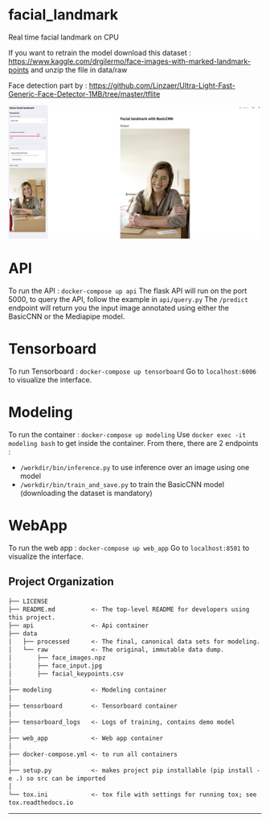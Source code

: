 facial_landmark
==============================

Real time facial landmark on CPU

If you want to retrain the model download this dataset : https://www.kaggle.com/drgilermo/face-images-with-marked-landmark-points and unzip the file in data/raw

Face detection part by : https://github.com/Linzaer/Ultra-Light-Fast-Generic-Face-Detector-1MB/tree/master/tflite

![alt text](https://github.com/alyildiz/facial_landmark/blob/master/web_app/webapp.jpg?raw=true)


API
==============================
To run the API : ```docker-compose up api```
The flask API will run on the port 5000, to query the API, follow the example in ```api/query.py``` 
The ```/predict``` endpoint will return you the input image annotated using either the BasicCNN or the Mediapipe model.

Tensorboard
==============================
To run Tensorboard : ```docker-compose up tensorboard```
Go to ```localhost:6006``` to visualize the interface.

Modeling
==============================
To run the container : ```docker-compose up modeling```
Use ```docker exec -it modeling bash``` to get inside the container. From there, there are 2 endpoints :
- ```/workdir/bin/inference.py``` to use inference over an image using one model
- ```/workdir/bin/train_and_save.py``` to train the BasicCNN model (downloading the dataset is mandatory)

WebApp
==============================
To run the web app : ```docker-compose up web_app```
Go to ```localhost:8501``` to visualize the interface.
 
Project Organization
------------

    ├── LICENSE
    ├── README.md          <- The top-level README for developers using this project.
    ├── api                <- Api container 
    ├── data
    │   ├── processed      <- The final, canonical data sets for modeling.
    │   └── raw            <- The original, immutable data dump.
    │       ├── face_images.npz
    │       ├── face_input.jpg
    │       ├── facial_keypoints.csv     
    │
    ├── modeling           <- Modeling container 
    │
    ├── tensorboard        <- Tensorboard container
    │
    ├── tensorboard_logs   <- Logs of training, contains demo model
    │
    ├── web_app            <- Web app container
    │
    ├── docker-compose.yml <- to run all containers
    │
    ├── setup.py           <- makes project pip installable (pip install -e .) so src can be imported
    │
    └── tox.ini            <- tox file with settings for running tox; see tox.readthedocs.io


--------
